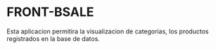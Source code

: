 # FRONT-BSALE

Esta aplicacion permitira la visualizacion de categorias, los productos registrados en la base de datos.